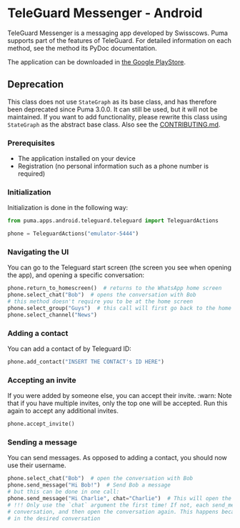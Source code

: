# TeleGuard Messenger - Android

TeleGuard Messenger is a messaging app developed by Swisscows.
Puma supports part of the features of TeleGuard.
For detailed information on each method, see the method its PyDoc documentation.

The application can be downloaded in 
[the Google PlayStore](https://play.google.com/store/apps/details?id=ch.swisscows.messenger.teleguardapp).

## Deprecation

This class does not use `StateGraph` as its base class, and has therefore been deprecated since Puma 3.0.0. It can still
be used, but it will not be maintained. If you want to add functionality, please rewrite this class using `StateGraph`
as the abstract base class. Also see the [CONTRIBUTING.md](../../../../CONTRIBUTING.md).

### Prerequisites

- The application installed on your device
- Registration (no personal information such as a phone number is required)

### Initialization

Initialization is done in the following way:

```python
from puma.apps.android.teleguard.teleguard import TeleguardActions

phone = TeleguardActions("emulator-5444")
```

### Navigating the UI

You can go to the Teleguard start screen (the screen you see when opening the app), and opening a specific conversation:

```python
phone.return_to_homescreen()  # returns to the WhatsApp home screen
phone.select_chat("Bob")  # opens the conversation with Bob
# this method doesn't require you to be at the home screen
phone.select_group("Guys")  # this call will first go back to the home screen, then open the other conversation
phone.select_channel("News")
```

### Adding a contact
You can add a contact of by Teleguard ID:
```python
phone.add_contact("INSERT THE CONTACT's ID HERE")
```

### Accepting an invite
If you were added by someone else, you can accept their invite. 
:warn: Note that if you have multiple invites, only the top one will be accepted. Run this again to accept any
additional invites. 
```python
phone.accept_invite()
```

### Sending a message

You can send messages. As opposed to adding a contact, you should now use their username.

```python
phone.select_chat("Bob")  # open the conversation with Bob 
phone.send_message("Hi Bob!")  # Send Bob a message
# but this can be done in one call:
phone.send_message("Hi Charlie", chat="Charlie")  # This will open the charlie conversation, then send the message
# !!! Only use the `chat` argument the first time! If not, each send_message call will first exit the current
# conversation, and then open the conversation again. This happens because Puma cannot detect whether you're already
# in the desired conversation
```
